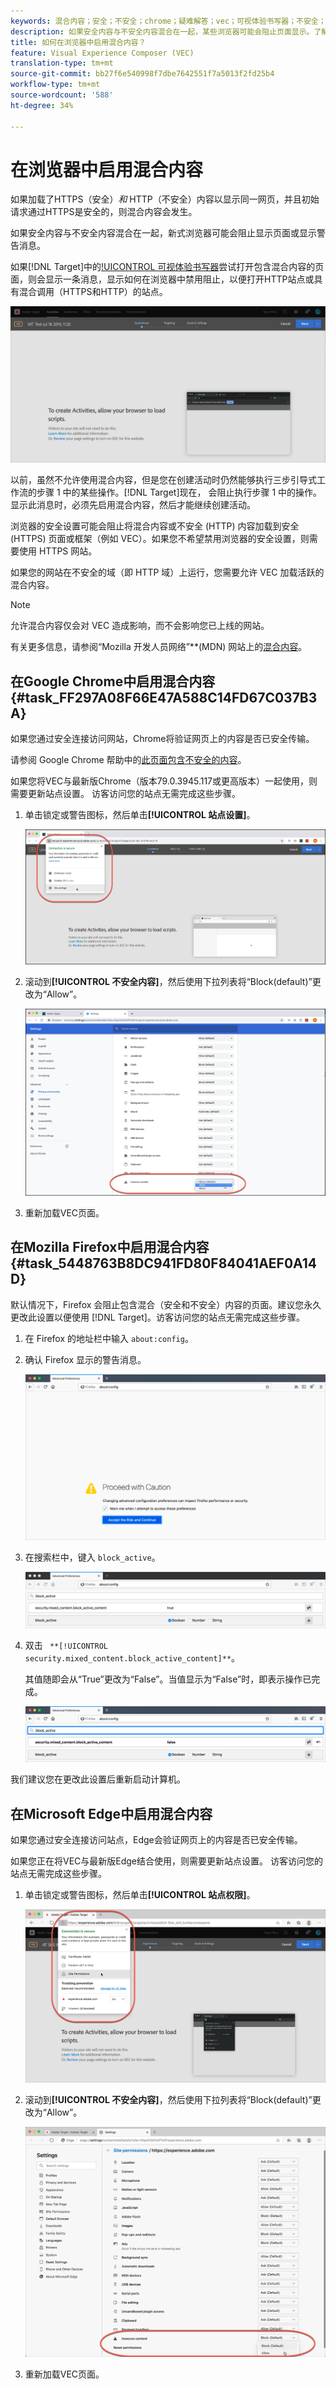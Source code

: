 ```yaml
---
keywords: 混合内容；安全；不安全；chrome；疑难解答；vec；可视体验书写器；不安全；http;https;firefox;internet explorer
description: 如果安全内容与不安全内容混合在一起，某些浏览器可能会阻止页面显示。了解如何在Chrome、Firefox和Edge中启用混合内容。
title: 如何在浏览器中启用混合内容？
feature: Visual Experience Composer (VEC)
translation-type: tm+mt
source-git-commit: bb27f6e540998f7dbe7642551f7a5013f2fd25b4
workflow-type: tm+mt
source-wordcount: '588'
ht-degree: 34%

---
```



# 在浏览器中启用混合内容

如果加载了HTTPS（安全）*和* HTTP（不安全）内容以显示同一网页，并且初始请求通过HTTPS是安全的，则混合内容会发生。

如果安全内容与不安全内容混合在一起，新式浏览器可能会阻止显示页面或显示警告消息。

如果[!DNL Target]中的[!UICONTROL 可视体验书写器](VEC)尝试打开包含混合内容的页面，则会显示一条消息，显示如何在浏览器中禁用阻止，以便打开HTTP站点或具有混合调用（HTTPS和HTTP）的站点。

![混合内容警告](/help/c-experiences/c-visual-experience-composer/r-troubleshoot-composer/assets/mixed_content_warning.png)

以前，虽然不允许使用混合内容，但是您在创建活动时仍然能够执行三步引导式工作流的步骤 1 中的某些操作。[!DNL Target]现在， 会阻止执行步骤 1 中的操作。显示此消息时，必须先启用混合内容，然后才能继续创建活动。

浏览器的安全设置可能会阻止将混合内容或不安全 (HTTP) 内容加载到安全 (HTTPS) 页面或框架（例如 VEC）。如果您不希望禁用浏览器的安全设置，则需要使用 HTTPS 网站。

如果您的网站在不安全的域（即 HTTP 域）上运行，您需要允许 VEC 加载活跃的混合内容。

>[!NOTE]
>
>允许混合内容仅会对 VEC 造成影响，而不会影响您已上线的网站。

有关更多信息，请参阅“Mozilla 开发人员网络”**(MDN) 网站上的[混合内容](https://developer.mozilla.org/en-US/docs/Web/Security/Mixed_content)。

## 在Google Chrome中启用混合内容{#task_FF297A08F66E47A588C14FD67C037B3A}

如果您通过安全连接访问网站，Chrome将验证网页上的内容是否已安全传输。

请参阅 Google Chrome 帮助中的[此页面包含不安全的内容](https://support.google.com/chrome/answer/1342714?hl=en)。

如果您将VEC与最新版Chrome（版本79.0.3945.117或更高版本）一起使用，则需要更新站点设置。 访客访问您的站点无需完成这些步骤。

1. 单击锁定或警告图标，然后单击&#x200B;**[!UICONTROL 站点设置]**。

   ![站点设置](/help/c-experiences/c-visual-experience-composer/r-troubleshoot-composer/assets/site-settings.png)

1. 滚动到&#x200B;**[!UICONTROL 不安全内容]**，然后使用下拉列表将“Block(default)”更改为“Allow”。

   ![不安全的内容](/help/c-experiences/c-visual-experience-composer/r-troubleshoot-composer/assets/insecure-content.png)

1. 重新加载VEC页面。

## 在Mozilla Firefox中启用混合内容{#task_5448763B8DC941FD80F84041AEF0A14D}

默认情况下，Firefox 会阻止包含混合（安全和不安全）内容的页面。建议您永久更改此设置以便使用 [!DNL Target]。访客访问您的站点无需完成这些步骤。

1. 在 Firefox 的地址栏中输入 `about:config`。
1. 确认 Firefox 显示的警告消息。

   ![Firefox警告](/help/c-experiences/c-visual-experience-composer/r-troubleshoot-composer/assets/firefox.png)

1. 在搜索栏中，键入 `block_active`。

   ![Firefox阻止活动设置](/help/c-experiences/c-visual-experience-composer/r-troubleshoot-composer/assets/firefox3.png)

1. 双击 ` **[!UICONTROL security.mixed_content.block_active_content]**`。

   其值随即会从“True”更改为“False”。当值显示为“False”时，即表示操作已完成。

   ![Firefox安全性](/help/c-experiences/c-visual-experience-composer/r-troubleshoot-composer/assets/firefox2.png)

我们建议您在更改此设置后重新启动计算机。

## 在Microsoft Edge中启用混合内容

如果您通过安全连接访问站点，Edge会验证网页上的内容是否已安全传输。

如果您正在将VEC与最新版Edge结合使用，则需要更新站点设置。 访客访问您的站点无需完成这些步骤。

1. 单击锁定或警告图标，然后单击&#x200B;**[!UICONTROL 站点权限]**。

   ![Microsoft Edge中的站点权限](/help/c-experiences/c-visual-experience-composer/r-troubleshoot-composer/assets/ms-edge.png)

1. 滚动到&#x200B;**[!UICONTROL 不安全内容]**，然后使用下拉列表将“Block(default)”更改为“Allow”。

   ![不安全的内容](/help/c-experiences/c-visual-experience-composer/r-troubleshoot-composer/assets/ms-edge-2.png)

1. 重新加载VEC页面。